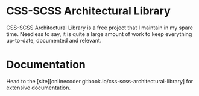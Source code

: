 # CSS-SCSS Architectural Library

CSS-SCSS Architectural Library is a free project that I maintain in my spare time. Needless to say, it is quite a large amount of work to keep everything up-to-date, documented and relevant. 

# Documentation

Head to the [site][onlinecoder.gitbook.io/css-scss-architectural-library] for extensive documentation.